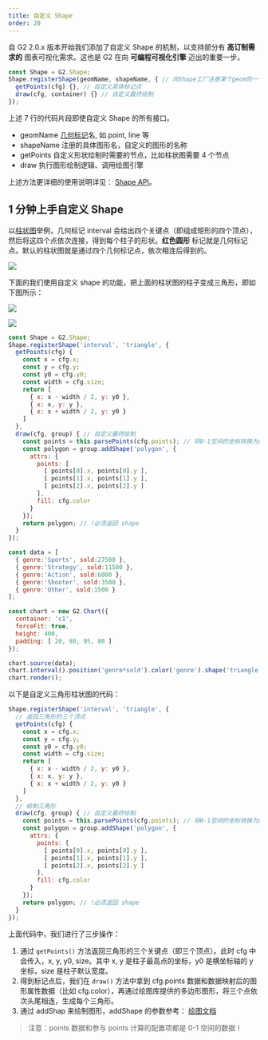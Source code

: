 ```yaml
---
title: 自定义 Shape
order: 20
---
```


自 G2 2.0.x 版本开始我们添加了自定义 Shape 的机制，以支持部分有 __高订制需求的__ 图表可视化需求。这也是 G2 在向 __可编程可视化引擎__ 迈出的重要一步。

```js
const Shape = G2.Shape;
Shape.registerShape(geomName, shapeName, { // 向Shape工厂注册某个geom的一个shape
  getPoints(cfg) {}, // 自定义具体标记点
  draw(cfg, container) {} // 自定义最终绘制
});
```

上述 7 行的代码片段即使自定义 Shape 的所有接口。

* geomName [几何标记](/zh/docs/api/geometry)名, 如 point, line 等
* shapeName 注册的具体图形名，自定义的图形的名称
* getPoints 自定义形状绘制时需要的节点，比如柱状图需要 4 个节点
* draw 执行图形绘制逻辑、调用绘图引擎

上述方法更详细的使用说明详见： [Shape API](/zh/docs/api/shape)。

## 1 分钟上手自定义 Shape

以[柱状图](/zh/examples/column/basic)举例，几何标记 interval 会给出四个关键点（即组成矩形的四个顶点），然后将这四个点依次连接，得到每个柱子的形状。__红色圆形__ 标记就是几何标记点。默认的柱状图就是通过四个几何标记点，依次相连后得到的。

![](https://gw.alipayobjects.com/mdn/rms_2274c3/afts/img/A*MHASTo6s90oAAAAAAAAAAABkARQnAQ)

下面的我们使用自定义 shape 的功能，把上面的柱状图的柱子变成三角形，即如下图所示：

![](https://gw.alipayobjects.com/mdn/rms_2274c3/afts/img/A*8MCIS7hehZsAAAAAAAAAAABkARQnAQ)

![](https://gw.alipayobjects.com/mdn/rms_2274c3/afts/img/A*GHN3SY_oYXgAAAAAAAAAAABkARQnAQ)

```javascript
const Shape = G2.Shape;
Shape.registerShape('interval', 'triangle', {
  getPoints(cfg) {
    const x = cfg.x;
    const y = cfg.y;
    const y0 = cfg.y0;
    const width = cfg.size;
    return [
      { x: x - width / 2, y: y0 },
      { x: x, y: y },
      { x: x + width / 2, y: y0 }
    ]
  },
  draw(cfg, group) { // 自定义最终绘制
    const points = this.parsePoints(cfg.points); // 将0-1空间的坐标转换为画布坐标
    const polygon = group.addShape('polygon', {
      attrs: {
        points: [
          [ points[0].x, points[0].y ],
          [ points[1].x, points[1].y ],
          [ points[2].x, points[2].y ]
        ],
        fill: cfg.color
      }
    });
    return polygon; // !必须返回 shape
  }
});

const data = [
  { genre:'Sports', sold:27500 },
  { genre:'Strategy', sold:11500 },
  { genre:'Action', sold:6000 },
  { genre:'Shooter', sold:3500 },
  { genre:'Other', sold:1500 }
];

const chart = new G2.Chart({
  container: 'c1',
  forceFit: true,
  height: 400,
  padding: [ 20, 80, 95, 80 ]
});

chart.source(data);
chart.interval().position('genre*sold').color('genre').shape('triangle');
chart.render();
```

以下是自定义三角形柱状图的代码：

```js
Shape.registerShape('interval', 'triangle', {
  // 返回三角形的三个顶点
  getPoints(cfg) {
    const x = cfg.x;
    const y = cfg.y;
    const y0 = cfg.y0;
    const width = cfg.size;
    return [
      { x: x - width / 2, y: y0 },
      { x: x, y: y },
      { x: x + width / 2, y: y0 }
    ]
  },
  // 绘制三角形
  draw(cfg, group) { // 自定义最终绘制
    const points = this.parsePoints(cfg.points); // 将0-1空间的坐标转换为画布坐标
    const polygon = group.addShape('polygon', {
      attrs: {
        points: [
          [ points[0].x, points[0].y ],
          [ points[1].x, points[1].y ],
          [ points[2].x, points[2].y ]
        ],
        fill: cfg.color
      }
    });
    return polygon; // !必须返回 shape
  }
});
```

上面代码中，我们进行了三步操作：

1. 通过 `getPoints()`  方法返回三角形的三个关键点（即三个顶点）。此时 cfg 中会传入，x, y, y0, size。其中 x, y 是柱子最高点的坐标，y0 是横坐标轴的 y 坐标，size 是柱子默认宽度。
2. 得到标记点后，我们在 `draw()` 方法中拿到 cfg.points 数据和数据映射后的图形属性数据（比如 cfg.color），再通过绘图库提供的多边形图形，将三个点依次头尾相连，生成每个三角形。
3. 通过 addShap 来绘制图形，addShape 的参数参考： [绘图文档](https://github.com/antvis/g)
> 注意：points 数据和参与 points 计算的配置项都是 0-1 空间的数据！
